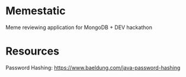# Memestatic
Meme reviewing application for MongoDB + DEV hackathon

# Resources

Password Hashing: https://www.baeldung.com/java-password-hashing
